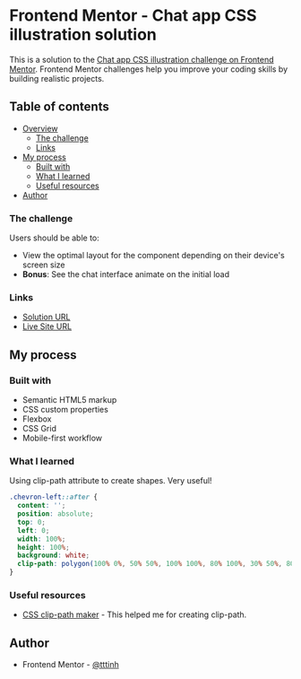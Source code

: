 # Frontend Mentor - Chat app CSS illustration solution

This is a solution to the [Chat app CSS illustration challenge on Frontend Mentor](https://www.frontendmentor.io/challenges/chat-app-css-illustration-O5auMkFqY). Frontend Mentor challenges help you improve your coding skills by building realistic projects.

## Table of contents

- [Overview](#overview)
  - [The challenge](#the-challenge)
  - [Links](#links)
- [My process](#my-process)
  - [Built with](#built-with)
  - [What I learned](#what-i-learned)
  - [Useful resources](#useful-resources)
- [Author](#author)

### The challenge

Users should be able to:

- View the optimal layout for the component depending on their device's screen size
- **Bonus**: See the chat interface animate on the initial load

### Links

- [Solution URL](https://www.frontendmentor.io/solutions/chat-app-css-v2lii9CW-)
- [Live Site URL](https://tttinh.github.io/frontendmentor_015/)

## My process

### Built with

- Semantic HTML5 markup
- CSS custom properties
- Flexbox
- CSS Grid
- Mobile-first workflow

### What I learned

Using clip-path attribute to create shapes. Very useful!

```css
.chevron-left::after {
  content: '';
  position: absolute;
  top: 0;
  left: 0;
  width: 100%;
  height: 100%;
  background: white;
  clip-path: polygon(100% 0%, 50% 50%, 100% 100%, 80% 100%, 30% 50%, 80% 0%);
}
```

### Useful resources

- [CSS clip-path maker](https://bennettfeely.com/clippy/) - This helped me for creating clip-path.

## Author

- Frontend Mentor - [@tttinh](https://www.frontendmentor.io/profile/tttinh)
